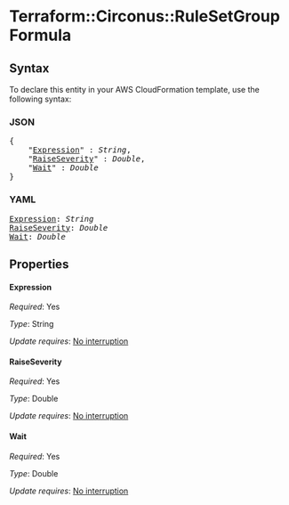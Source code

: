 # Terraform::Circonus::RuleSetGroup Formula

## Syntax

To declare this entity in your AWS CloudFormation template, use the following syntax:

### JSON

<pre>
{
    "<a href="#expression" title="Expression">Expression</a>" : <i>String</i>,
    "<a href="#raiseseverity" title="RaiseSeverity">RaiseSeverity</a>" : <i>Double</i>,
    "<a href="#wait" title="Wait">Wait</a>" : <i>Double</i>
}
</pre>

### YAML

<pre>
<a href="#expression" title="Expression">Expression</a>: <i>String</i>
<a href="#raiseseverity" title="RaiseSeverity">RaiseSeverity</a>: <i>Double</i>
<a href="#wait" title="Wait">Wait</a>: <i>Double</i>
</pre>

## Properties

#### Expression

_Required_: Yes

_Type_: String

_Update requires_: [No interruption](https://docs.aws.amazon.com/AWSCloudFormation/latest/UserGuide/using-cfn-updating-stacks-update-behaviors.html#update-no-interrupt)

#### RaiseSeverity

_Required_: Yes

_Type_: Double

_Update requires_: [No interruption](https://docs.aws.amazon.com/AWSCloudFormation/latest/UserGuide/using-cfn-updating-stacks-update-behaviors.html#update-no-interrupt)

#### Wait

_Required_: Yes

_Type_: Double

_Update requires_: [No interruption](https://docs.aws.amazon.com/AWSCloudFormation/latest/UserGuide/using-cfn-updating-stacks-update-behaviors.html#update-no-interrupt)

